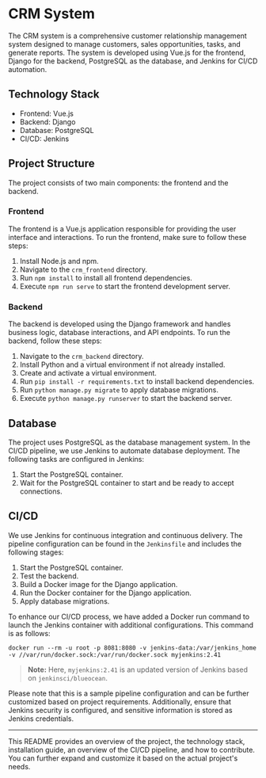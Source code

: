 # CRM System

The CRM system is a comprehensive customer relationship management system designed to manage customers, sales opportunities, tasks, and generate reports. The system is developed using Vue.js for the frontend, Django for the backend, PostgreSQL as the database, and Jenkins for CI/CD automation.

## Technology Stack

- Frontend: Vue.js
- Backend: Django
- Database: PostgreSQL
- CI/CD: Jenkins

## Project Structure

The project consists of two main components: the frontend and the backend.

### Frontend

The frontend is a Vue.js application responsible for providing the user interface and interactions. To run the frontend, make sure to follow these steps:

1. Install Node.js and npm.
2. Navigate to the `crm_frontend` directory.
3. Run `npm install` to install all frontend dependencies.
4. Execute `npm run serve` to start the frontend development server.

### Backend

The backend is developed using the Django framework and handles business logic, database interactions, and API endpoints. To run the backend, follow these steps:

1. Navigate to the `crm_backend` directory.
2. Install Python and a virtual environment if not already installed.
3. Create and activate a virtual environment.
4. Run `pip install -r requirements.txt` to install backend dependencies.
5. Run `python manage.py migrate` to apply database migrations.
6. Execute `python manage.py runserver` to start the backend server.

## Database

The project uses PostgreSQL as the database management system. In the CI/CD pipeline, we use Jenkins to automate database deployment. The following tasks are configured in Jenkins:

1. Start the PostgreSQL container.
2. Wait for the PostgreSQL container to start and be ready to accept connections.

## CI/CD

We use Jenkins for continuous integration and continuous delivery. The pipeline configuration can be found in the `Jenkinsfile` and includes the following stages:

1. Start the PostgreSQL container.
2. Test the backend.
3. Build a Docker image for the Django application.
4. Run the Docker container for the Django application.
5. Apply database migrations.

To enhance our CI/CD process, we have added a Docker run command to launch the Jenkins container with additional configurations. This command is as follows:

```shell
docker run --rm -u root -p 8081:8080 -v jenkins-data:/var/jenkins_home -v //var/run/docker.sock:/var/run/docker.sock myjenkins:2.41
```
> **Note:** Here, `myjenkins:2.41` is an updated version of Jenkins based on `jenkinsci/blueocean`.

Please note that this is a sample pipeline configuration and can be further customized based on project requirements. Additionally, ensure that Jenkins security is configured, and sensitive information is stored as Jenkins credentials.

---

This README provides an overview of the project, the technology stack, installation guide, an overview of the CI/CD pipeline, and how to contribute. You can further expand and customize it based on the actual project's needs.

